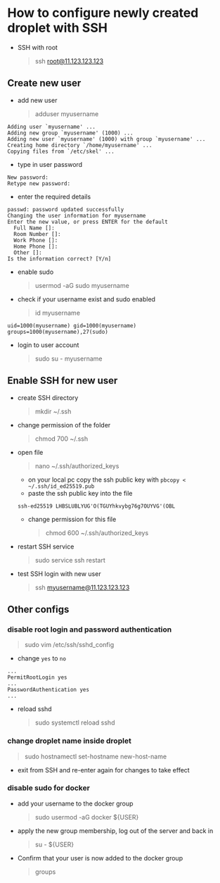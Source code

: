 # How to configure newly created droplet with SSH

- SSH with root
  > ssh root@11.123.123.123

## Create new user

- add new user
  > adduser myusername

```
Adding user `myusername' ...
Adding new group `myusername' (1000) ...
Adding new user `myusername' (1000) with group `myusername' ...
Creating home directory `/home/myusername' ...
Copying files from `/etc/skel' ...
```

- type in user password

```
New password:
Retype new password:
```

- enter the required details

```
passwd: password updated successfully
Changing the user information for myusername
Enter the new value, or press ENTER for the default
  Full Name []:
  Room Number []:
  Work Phone []:
  Home Phone []:
  Other []:
Is the information correct? [Y/n]
```

- enable sudo
  > usermod -aG sudo myusername
- check if your username exist and sudo enabled
  > id myusername

```
uid=1000(myusername) gid=1000(myusername) groups=1000(myusername),27(sudo)
```

- login to user account
  > sudo su - myusername

## Enable SSH for new user

- create SSH directory
  > mkdir ~/.ssh
- change permission of the folder
  > chmod 700 ~/.ssh
- open file
  > nano ~/.ssh/authorized_keys
  - on your local pc copy the ssh public key with `pbcopy < ~/.ssh/id_ed25519.pub`
  - paste the ssh public key into the file
  ```
  ssh-ed25519 LHBSLUBLYUG'O(TGUYhkvybg76g7OUYVG'(OBL
  ```
  - change permission for this file
    > chmod 600 ~/.ssh/authorized_keys
- restart SSH service
  > sudo service ssh restart
- test SSH login with new user
  > ssh myusername@11.123.123.123

## Other configs

### disable root login and password authentication

> sudo vim /etc/ssh/sshd_config

- change `yes` to `no`

```
...
PermitRootLogin yes
...
PasswordAuthentication yes
...
```

- reload sshd
  > sudo systemctl reload sshd

### change droplet name inside droplet

> sudo hostnamectl set-hostname new-host-name

- exit from SSH and re-enter again for changes to take effect

### disable sudo for docker

- add your username to the docker group
  > sudo usermod -aG docker ${USER}
- apply the new group membership, log out of the server and back in
  > su - ${USER}
- Confirm that your user is now added to the docker group
  > groups
